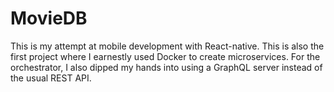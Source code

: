 # MovieDB

This is my attempt at mobile development with React-native. This is also the first project where I earnestly used Docker to create microservices. For the orchestrator, I also dipped my hands into using a GraphQL server instead of the usual REST API.

